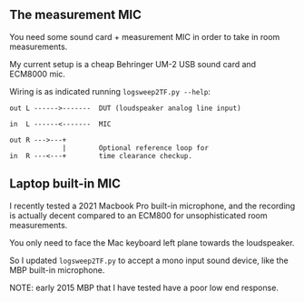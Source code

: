 ## The measurement MIC

You need some sound card + measurement MIC in order to take in room measurements.

My current setup is a cheap Behringer UM-2 USB sound card and ECM8000 mic.

Wiring is as indicated running `logsweep2TF.py --help`:

    out L ------>-------  DUT (loudspeaker analog line input)

    in  L ------<-------  MIC
    
    out R --->---+
                 |        Optional reference loop for
    in  R ---<---+        time clearance checkup.


## Laptop built-in MIC

I recently tested a 2021 Macbook Pro built-in microphone, and the recording is actually decent compared to an ECM800 for unsophisticated room measurements.

You only need to face the Mac keyboard left plane towards the loudspeaker.

So I updated `logsweep2TF.py` to accept a mono input sound device, like the MBP built-in microphone.

NOTE: early 2015 MBP that I have tested have a poor low end response.
